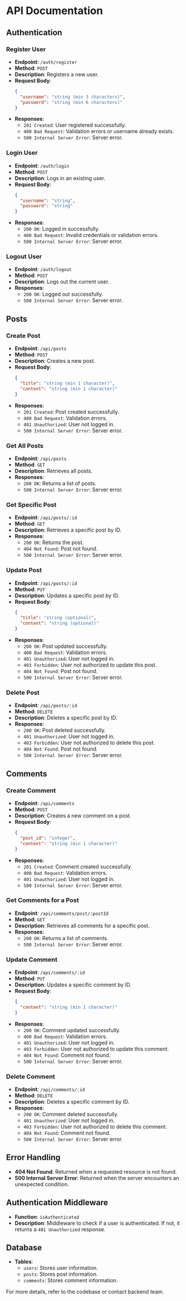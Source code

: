 # API Documentation

## Authentication

### Register User
- **Endpoint**: `/auth/register`
- **Method**: `POST`
- **Description**: Registers a new user.
- **Request Body**:
  ```json
  {
    "username": "string (min 3 characters)",
    "password": "string (min 6 characters)"
  }
  ```
- **Responses**:
  - `201 Created`: User registered successfully.
  - `400 Bad Request`: Validation errors or username already exists.
  - `500 Internal Server Error`: Server error.

### Login User
- **Endpoint**: `/auth/login`
- **Method**: `POST`
- **Description**: Logs in an existing user.
- **Request Body**:
  ```json
  {
    "username": "string",
    "password": "string"
  }
  ```
- **Responses**:
  - `200 OK`: Logged in successfully.
  - `400 Bad Request`: Invalid credentials or validation errors.
  - `500 Internal Server Error`: Server error.

### Logout User
- **Endpoint**: `/auth/logout`
- **Method**: `POST`
- **Description**: Logs out the current user.
- **Responses**:
  - `200 OK`: Logged out successfully.
  - `500 Internal Server Error`: Server error.

## Posts

### Create Post
- **Endpoint**: `/api/posts`
- **Method**: `POST`
- **Description**: Creates a new post.
- **Request Body**:
  ```json
  {
    "title": "string (min 1 character)",
    "content": "string (min 1 character)"
  }
  ```
- **Responses**:
  - `201 Created`: Post created successfully.
  - `400 Bad Request`: Validation errors.
  - `401 Unauthorized`: User not logged in.
  - `500 Internal Server Error`: Server error.

### Get All Posts
- **Endpoint**: `/api/posts`
- **Method**: `GET`
- **Description**: Retrieves all posts.
- **Responses**:
  - `200 OK`: Returns a list of posts.
  - `500 Internal Server Error`: Server error.

### Get Specific Post
- **Endpoint**: `/api/posts/:id`
- **Method**: `GET`
- **Description**: Retrieves a specific post by ID.
- **Responses**:
  - `200 OK`: Returns the post.
  - `404 Not Found`: Post not found.
  - `500 Internal Server Error`: Server error.

### Update Post
- **Endpoint**: `/api/posts/:id`
- **Method**: `PUT`
- **Description**: Updates a specific post by ID.
- **Request Body**:
  ```json
  {
    "title": "string (optional)",
    "content": "string (optional)"
  }
  ```
- **Responses**:
  - `200 OK`: Post updated successfully.
  - `400 Bad Request`: Validation errors.
  - `401 Unauthorized`: User not logged in.
  - `403 Forbidden`: User not authorized to update this post.
  - `404 Not Found`: Post not found.
  - `500 Internal Server Error`: Server error.

### Delete Post
- **Endpoint**: `/api/posts/:id`
- **Method**: `DELETE`
- **Description**: Deletes a specific post by ID.
- **Responses**:
  - `200 OK`: Post deleted successfully.
  - `401 Unauthorized`: User not logged in.
  - `403 Forbidden`: User not authorized to delete this post.
  - `404 Not Found`: Post not found.
  - `500 Internal Server Error`: Server error.

## Comments

### Create Comment
- **Endpoint**: `/api/comments`
- **Method**: `POST`
- **Description**: Creates a new comment on a post.
- **Request Body**:
  ```json
  {
    "post_id": "integer",
    "content": "string (min 1 character)"
  }
  ```
- **Responses**:
  - `201 Created`: Comment created successfully.
  - `400 Bad Request`: Validation errors.
  - `401 Unauthorized`: User not logged in.
  - `500 Internal Server Error`: Server error.

### Get Comments for a Post
- **Endpoint**: `/api/comments/post/:postId`
- **Method**: `GET`
- **Description**: Retrieves all comments for a specific post.
- **Responses**:
  - `200 OK`: Returns a list of comments.
  - `500 Internal Server Error`: Server error.

### Update Comment
- **Endpoint**: `/api/comments/:id`
- **Method**: `PUT`
- **Description**: Updates a specific comment by ID.
- **Request Body**:
  ```json
  {
    "content": "string (min 1 character)"
  }
  ```
- **Responses**:
  - `200 OK`: Comment updated successfully.
  - `400 Bad Request`: Validation errors.
  - `401 Unauthorized`: User not logged in.
  - `403 Forbidden`: User not authorized to update this comment.
  - `404 Not Found`: Comment not found.
  - `500 Internal Server Error`: Server error.

### Delete Comment
- **Endpoint**: `/api/comments/:id`
- **Method**: `DELETE`
- **Description**: Deletes a specific comment by ID.
- **Responses**:
  - `200 OK`: Comment deleted successfully.
  - `401 Unauthorized`: User not logged in.
  - `403 Forbidden`: User not authorized to delete this comment.
  - `404 Not Found`: Comment not found.
  - `500 Internal Server Error`: Server error.

## Error Handling
- **404 Not Found**: Returned when a requested resource is not found.
- **500 Internal Server Error**: Returned when the server encounters an unexpected condition.

## Authentication Middleware
- **Function**: `isAuthenticated`
- **Description**: Middleware to check if a user is authenticated. If not, it returns a `401 Unauthorized` response.

## Database
- **Tables**:
  - `users`: Stores user information.
  - `posts`: Stores post information.
  - `comments`: Stores comment information.

For more details, refer to the codebase or contact backend team.